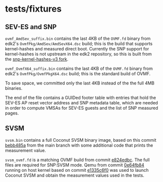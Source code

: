 # tests/fixtures

## SEV-ES and SNP

`ovmf_AmdSev_suffix.bin` contains the last 4KB of the `OVMF.fd` binary from
edk2's `OvmfPkg/AmdSev/AmdSevX64.dsc` build; this is the build that supports
kernel-hashes and measured direct boot.  Currently the SNP support for
kernel-hashes is not upstream in the edk2 repository, so this is built from the
[snp-kernel-hashes-v3 fork](https://github.com/confidential-containers-demo/edk2/tree/snp-kernel-hashes-v3).

`ovmf_OvmfX64_suffix.bin` contains the last 4KB of the `OVMF.fd` binary from
edk2's `OvmfPkg/OvmfPkgX64.dsc` build; this is the standard build of OVMF.

To save space, we committed only the last 4KB instead of the the full 4MB
binaries.

The end of the file contains a GUIDed footer table with entries that hold the
SEV-ES AP reset vector address and SNP metadata table, which are needed in
order to compute VMSAs for SEV-ES guests and the list of SNP measured pages.

## SVSM

`svsm.bin` contains a full Coconut SVSM binary image, based on this commit [bebb485a](https://github.com/coconut-svsm/svsm/commit/bebb485aa94b84e59aca905f62414db885efc419)
from the main branch with some additional code that prints the measurement
value.

`svsm_ovmf.fd` is a matching OVMF build from commit [e824edbc](https://github.com/coconut-svsm/edk2/commit/e824edbc98303a1de73f233aca25ea6512d3a29b).
The full files are required for SNP:SVSM mode. Qemu from commit [0e64fb84](https://github.com/coconut-svsm/qemu/commit/0e64fb84eeeb86e2b263068c098a64d2f3d5a661)
running on host kernel based on commit [e1335c6f0](https://github.com/coconut-svsm/linux/commit/e1335c6f029281db280945e084ec2d079934e744)
was used to launch Coconut SVSM and obtain the measurement values used in
the tests.
